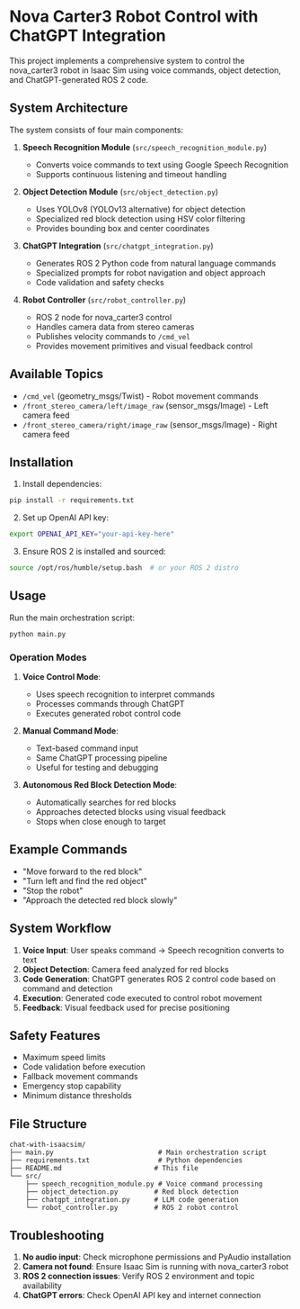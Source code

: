 # Nova Carter3 Robot Control with ChatGPT Integration

This project implements a comprehensive system to control the nova_carter3 robot in Isaac Sim using voice commands, object detection, and ChatGPT-generated ROS 2 code.

## System Architecture

The system consists of four main components:

1. **Speech Recognition Module** (`src/speech_recognition_module.py`)
   - Converts voice commands to text using Google Speech Recognition
   - Supports continuous listening and timeout handling

2. **Object Detection Module** (`src/object_detection.py`)
   - Uses YOLOv8 (YOLOv13 alternative) for object detection
   - Specialized red block detection using HSV color filtering
   - Provides bounding box and center coordinates

3. **ChatGPT Integration** (`src/chatgpt_integration.py`)
   - Generates ROS 2 Python code from natural language commands
   - Specialized prompts for robot navigation and object approach
   - Code validation and safety checks

4. **Robot Controller** (`src/robot_controller.py`)
   - ROS 2 node for nova_carter3 control
   - Handles camera data from stereo cameras
   - Publishes velocity commands to `/cmd_vel`
   - Provides movement primitives and visual feedback control

## Available Topics

- `/cmd_vel` (geometry_msgs/Twist) - Robot movement commands
- `/front_stereo_camera/left/image_raw` (sensor_msgs/Image) - Left camera feed
- `/front_stereo_camera/right/image_raw` (sensor_msgs/Image) - Right camera feed

## Installation

1. Install dependencies:
```bash
pip install -r requirements.txt
```

2. Set up OpenAI API key:
```bash
export OPENAI_API_KEY="your-api-key-here"
```

3. Ensure ROS 2 is installed and sourced:
```bash
source /opt/ros/humble/setup.bash  # or your ROS 2 distro
```

## Usage

Run the main orchestration script:

```bash
python main.py
```

### Operation Modes

1. **Voice Control Mode**: 
   - Uses speech recognition to interpret commands
   - Processes commands through ChatGPT
   - Executes generated robot control code

2. **Manual Command Mode**:
   - Text-based command input
   - Same ChatGPT processing pipeline
   - Useful for testing and debugging

3. **Autonomous Red Block Detection Mode**:
   - Automatically searches for red blocks
   - Approaches detected blocks using visual feedback
   - Stops when close enough to target

## Example Commands

- "Move forward to the red block"
- "Turn left and find the red object"
- "Stop the robot"
- "Approach the detected red block slowly"

## System Workflow

1. **Voice Input**: User speaks command → Speech recognition converts to text
2. **Object Detection**: Camera feed analyzed for red blocks
3. **Code Generation**: ChatGPT generates ROS 2 control code based on command and detection
4. **Execution**: Generated code executed to control robot movement
5. **Feedback**: Visual feedback used for precise positioning

## Safety Features

- Maximum speed limits
- Code validation before execution
- Fallback movement commands
- Emergency stop capability
- Minimum distance thresholds

## File Structure

```
chat-with-isaacsim/
├── main.py                          # Main orchestration script
├── requirements.txt                 # Python dependencies
├── README.md                       # This file
└── src/
    ├── speech_recognition_module.py # Voice command processing
    ├── object_detection.py         # Red block detection
    ├── chatgpt_integration.py      # LLM code generation
    └── robot_controller.py         # ROS 2 robot control
```

## Troubleshooting

1. **No audio input**: Check microphone permissions and PyAudio installation
2. **Camera not found**: Ensure Isaac Sim is running with nova_carter3 robot
3. **ROS 2 connection issues**: Verify ROS 2 environment and topic availability
4. **ChatGPT errors**: Check OpenAI API key and internet connection
